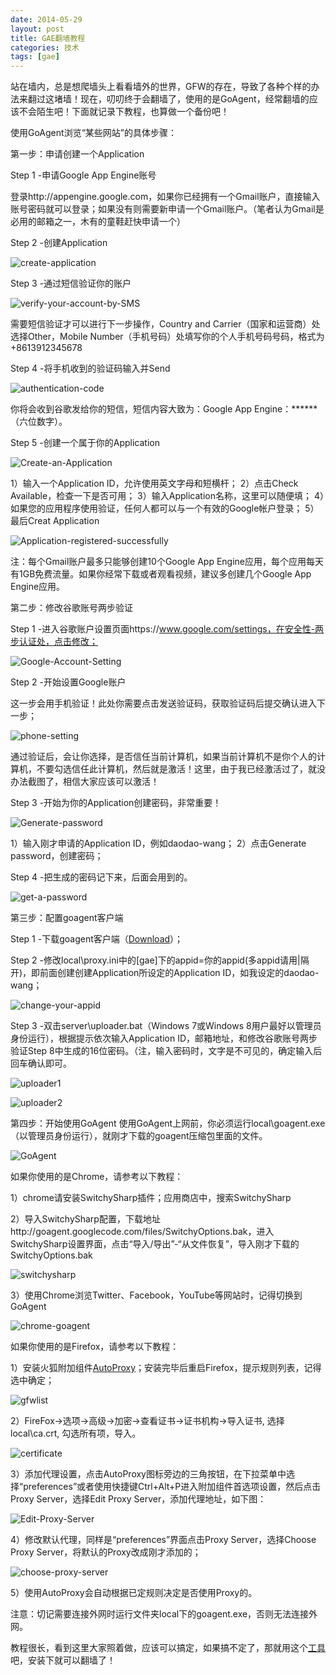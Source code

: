 ```yaml
---
date: 2014-05-29
layout: post
title: GAE翻墙教程
categories: 技术
tags: [gae]
---
```


站在墙内，总是想爬墙头上看看墙外的世界，GFW的存在，导致了各种个样的办法来翻过这堵墙！现在，叨叨终于会翻墙了，使用的是GoAgent，经常翻墙的应该不会陌生吧！下面就记录下教程，也算做一个备份吧！

使用GoAgent浏览“某些网站”的具体步骤：

第一步：申请创建一个Application

Step 1 -申请Google App Engine账号

登录http://appengine.google.com，如果你已经拥有一个Gmail账户，直接输入账号密码就可以登录；如果没有则需要新申请一个Gmail账户。（笔者认为Gmail是必用的邮箱之一，木有的童鞋赶快申请一个）

Step 2 -创建Application

![create-application](/uploads/2012/09/create-application.jpg)

Step 3 -通过短信验证你的账户

![verify-your-account-by-SMS](/uploads/2012/09/verify-your-account-by-SMS.jpg)

需要短信验证才可以进行下一步操作，Country and Carrier（国家和运营商）处选择Other，Mobile Number（手机号码）处填写你的个人手机号码号码，格式为+8613912345678

Step 4 -将手机收到的验证码输入并Send

![authentication-code](/uploads/2012/09/authentication-code.jpg)

你将会收到谷歌发给你的短信，短信内容大致为：Google App Engine：******（六位数字）。

Step 5 -创建一个属于你的Application

![Create-an-Application](/uploads/2012/09/Create-an-Application.jpg)

1）输入一个Application ID，允许使用英文字母和短横杆；
2）点击Check Available，检查一下是否可用；
3）输入Application名称，这里可以随便填；
4）如果您的应用程序使用验证，任何人都可以与一个有效的Google帐户登录；
5）最后Creat Application

![Application-registered-successfully](/uploads/2012/09/Application-registered-successfully.jpg)

注：每个Gmail账户最多只能够创建10个Google App Engine应用，每个应用每天有1GB免费流量。如果你经常下载或者观看视频，建议多创建几个Google App Engine应用。

第二步：修改谷歌账号两步验证

Step 1 -进入谷歌账户设置页面https://www.google.com/settings，在安全性-两步认证处，点击修改；

![Google-Account-Setting](/uploads/2012/09/Google-Account-Setting.jpg)

Step 2 -开始设置Google账户

这一步会用手机验证！此处你需要点击发送验证码，获取验证码后提交确认进入下一步；

![phone-setting](/uploads/2012/09/phone-setting.jpg)

通过验证后，会让你选择，是否信任当前计算机，如果当前计算机不是你个人的计算机，不要勾选信任此计算机，然后就是激活！这里，由于我已经激活过了，就没办法截图了，相信大家应该可以激活！

Step 3 -开始为你的Application创建密码，非常重要！

![Generate-password](/uploads/2012/09/Generate-password.jpg)

1）输入刚才申请的Application ID，例如daodao-wang；
2）点击Generate password，创建密码；

Step 4 -把生成的密码记下来，后面会用到的。

![get-a-password](/uploads/2012/09/get-a-password.jpg)

第三步：配置goagent客户端

Step 1 -下载goagent客户端（<a href="http://code.google.com/p/goagent/">Download</a>）；

Step 2 -修改local\proxy.ini中的[gae]下的appid=你的appid(多appid请用|隔开)，即前面创建创建Application所设定的Application ID，如我设定的daodao-wang；

![change-your-appid](/uploads/2012/09/change-your-appid.jpg)

Step 3 -双击server\uploader.bat（Windows 7或Windows 8用户最好以管理员身份运行），根据提示依次输入Application ID，邮箱地址，和修改谷歌账号两步验证Step 8中生成的16位密码。（注，输入密码时，文字是不可见的，确定输入后回车确认即可。

![uploader1](/uploads/2012/09/uploader1.jpg)

![uploader2](/uploads/2012/09/uploader2.jpg)

第四步：开始使用GoAgent
使用GoAgent上网前，你必须运行local\goagent.exe（以管理员身份运行），就刚才下载的goagent压缩包里面的文件。

![GoAgent](/uploads/2012/09/GoAgent.jpg)

如果你使用的是Chrome，请参考以下教程：

1）chrome请安装SwitchySharp插件；应用商店中，搜索SwitchySharp

2）导入SwitchySharp配置，下载地址http://goagent.googlecode.com/files/SwitchyOptions.bak，进入SwitchySharp设置界面，点击“导入/导出”-“从文件恢复”，导入刚才下载的SwitchyOptions.bak

![switchysharp](/uploads/2012/09/switchysharp.jpg)

3）使用Chrome浏览Twitter、Facebook，YouTube等网站时，记得切换到GoAgent

![chrome-goagent](/uploads/2012/09/chrome-goagent.jpg)

如果你使用的是Firefox，请参考以下教程：

1）安装火狐附加组件[AutoProxy](https://addons.mozilla.org/zh-cn/firefox/addon/autoproxy/)；安装完毕后重启Firefox，提示规则列表，记得选中确定；

![gfwlist](/uploads/2012/09/gfwlist.jpg)

2）FireFox->选项->高级->加密->查看证书->证书机构->导入证书, 选择local\ca.crt, 勾选所有项，导入。

![certificate](/uploads/2012/09/certificate.jpg)

3）添加代理设置，点击AutoProxy图标旁边的三角按钮，在下拉菜单中选择“preferences”或者使用快捷键Ctrl+Alt+P进入附加组件首选项设置，然后点击Proxy Server，选择Edit Proxy Server，添加代理地址，如下图：

![Edit-Proxy-Server](/uploads/2012/09/Edit-Proxy-Server.jpg)

4）修改默认代理，同样是“preferences”界面点击Proxy Server，选择Choose Proxy Server，将默认的Proxy改成刚才添加的；

![choose-proxy-server](/uploads/2012/09/choose-proxy-server.jpg)

5）使用AutoProxy会自动根据已定规则决定是否使用Proxy的。

注意：切记需要连接外网时运行文件夹local下的goagent.exe，否则无法连接外网。

教程很长，看到这里大家照着做，应该可以搞定，如果搞不定了，那就用这个[工具](https://code.google.com/p/icefox/)吧，安装下就可以翻墙了！